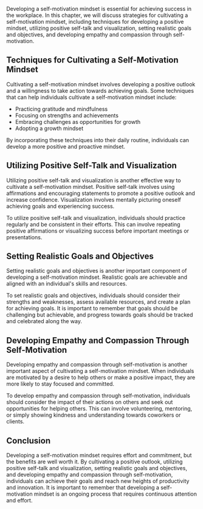
Developing a self-motivation mindset is essential for achieving success in the workplace. In this chapter, we will discuss strategies for cultivating a self-motivation mindset, including techniques for developing a positive mindset, utilizing positive self-talk and visualization, setting realistic goals and objectives, and developing empathy and compassion through self-motivation.

Techniques for Cultivating a Self-Motivation Mindset
----------------------------------------------------

Cultivating a self-motivation mindset involves developing a positive outlook and a willingness to take action towards achieving goals. Some techniques that can help individuals cultivate a self-motivation mindset include:

* Practicing gratitude and mindfulness
* Focusing on strengths and achievements
* Embracing challenges as opportunities for growth
* Adopting a growth mindset

By incorporating these techniques into their daily routine, individuals can develop a more positive and proactive mindset.

Utilizing Positive Self-Talk and Visualization
----------------------------------------------

Utilizing positive self-talk and visualization is another effective way to cultivate a self-motivation mindset. Positive self-talk involves using affirmations and encouraging statements to promote a positive outlook and increase confidence. Visualization involves mentally picturing oneself achieving goals and experiencing success.

To utilize positive self-talk and visualization, individuals should practice regularly and be consistent in their efforts. This can involve repeating positive affirmations or visualizing success before important meetings or presentations.

Setting Realistic Goals and Objectives
--------------------------------------

Setting realistic goals and objectives is another important component of developing a self-motivation mindset. Realistic goals are achievable and aligned with an individual's skills and resources.

To set realistic goals and objectives, individuals should consider their strengths and weaknesses, assess available resources, and create a plan for achieving goals. It is important to remember that goals should be challenging but achievable, and progress towards goals should be tracked and celebrated along the way.

Developing Empathy and Compassion Through Self-Motivation
---------------------------------------------------------

Developing empathy and compassion through self-motivation is another important aspect of cultivating a self-motivation mindset. When individuals are motivated by a desire to help others or make a positive impact, they are more likely to stay focused and committed.

To develop empathy and compassion through self-motivation, individuals should consider the impact of their actions on others and seek out opportunities for helping others. This can involve volunteering, mentoring, or simply showing kindness and understanding towards coworkers or clients.

Conclusion
----------

Developing a self-motivation mindset requires effort and commitment, but the benefits are well worth it. By cultivating a positive outlook, utilizing positive self-talk and visualization, setting realistic goals and objectives, and developing empathy and compassion through self-motivation, individuals can achieve their goals and reach new heights of productivity and innovation. It is important to remember that developing a self-motivation mindset is an ongoing process that requires continuous attention and effort.
